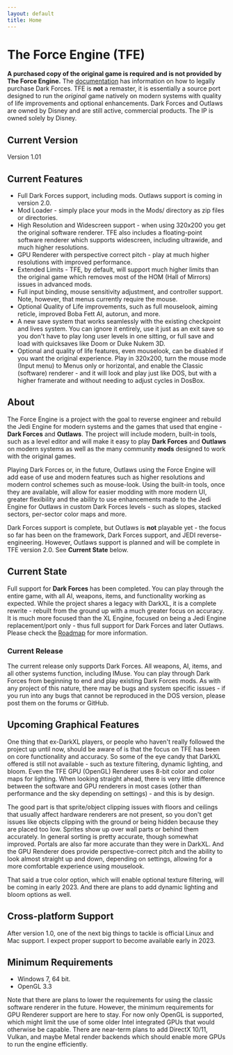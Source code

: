 ```yaml
---
layout: default
title: Home
---
```


# The Force Engine (TFE)
**A purchased copy of the original game is required and is not provided by The Force Engine.** The [documentation](https://theforceengine.github.io/Documentation.html) has information on how to legally purchase Dark Forces. TFE is **not** a remaster, it is essentially a source port designed to run the *original* game natively on modern systems with quality of life improvements and optional enhancements. Dark Forces and Outlaws are owned by Disney and are still active, commercial products. The IP is owned solely by Disney.

## Current Version
Version 1.01

## Current Features
* Full Dark Forces support, including mods. Outlaws support is coming in version 2.0.
* Mod Loader - simply place your mods in the Mods/ directory as zip files or directories.
* High Resolution and Widescreen support - when using 320x200 you get the original software renderer. TFE also includes a floating-point software renderer which supports widescreen, including ultrawide, and much higher resolutions.
* GPU Renderer with perspective correct pitch - play at much higher resolutions with improved performance.
* Extended Limits - TFE, by default, will support much higher limits than the original game which removes most of the HOM (Hall of Mirrors) issues in advanced mods.
* Full input binding, mouse sensitivity adjustment, and controller support. Note, however, that menus currently require the mouse.
* Optional Quality of Life improvements, such as full mouselook, aiming reticle, improved Boba Fett AI, autorun, and more.
* A new save system that works seamlessly with the existing checkpoint and lives system. You can ignore it entirely, use it just as an exit save so you don't have to play long user levels in one sitting, or full save and load with quicksaves like Doom or Duke Nukem 3D.
* Optional and quality of life features, even mouselook, can be disabled if you want the original experience. Play in 320x200, turn the mouse mode (Input menu) to Menus only or horizontal, and enable the Classic (software) renderer - and it will look and play just like DOS, but with a higher framerate and without needing to adjust cycles in DosBox.

## About
The Force Engine is a project with the goal to reverse engineer and rebuild the Jedi Engine for modern systems and the games that used that engine - **Dark Forces** and **Outlaws**. The project will include modern, built-in tools, such as a level editor and will make it easy to play **Dark Forces** and **Outlaws** on modern systems as well as the many community **mods** designed to work with the original games.

Playing Dark Forces or, in the future, Outlaws using the Force Engine will add ease of use and modern features such as higher resolutions and modern control schemes such as mouse-look. Using the built-in tools, once they are available, will allow for easier modding with more modern UI, greater flexibility and the ability to use enhancements made to the Jedi Engine for Outlaws in custom Dark Forces levels - such as slopes, stacked sectors, per-sector color maps and more.

Dark Forces support is complete, but Outlaws is **not** playable yet - the focus so far has been on the framework, Dark Forces support, and JEDI reverse-engineering. However, Outlaws support is planned and will be complete in TFE version 2.0. See **Current State** below.

## Current State
Full support for **Dark Forces** has been completed. You can play through the entire game, with all AI, weapons, items, and functionality working as expected. While the project shares a legacy with DarkXL, it is a complete rewrite - rebuilt from the ground up with a much greater focus on accuracy. It is much more focused than the XL Engine, focused on being a Jedi Engine replacement/port only - thus full support for Dark Forces and later Outlaws. Please check the [Roadmap](Roadmap.md) for more information.

### Current Release
The current release only supports Dark Forces. All weapons, AI, items, and all other systems function, including IMuse. You can play through Dark Forces from beginning to end and play existing Dark Forces mods. As with any project of this nature, there may be bugs and system specific issues - if you run into any bugs that cannot be reproduced in the DOS version, please post them on the forums or GitHub.

## Upcoming Graphical Features
One thing that ex-DarkXL players, or people who haven't really followed the project up until now, should be aware of is that the focus on TFE has been on core functionality and accuracy. So some of the eye candy that DarkXL offered is still not available - such as texture filtering, dynamic lighting, and bloom. Even the TFE GPU (OpenGL) Renderer uses 8-bit color and color maps for lighting. When looking straight ahead, there is very little difference between the software and GPU renderers in most cases (other than performance and the sky depending on settings) - and this is by design.

The good part is that sprite/object clipping issues with floors and ceilings that usually affect hardware renderers are not present, so you don't get issues like objects clipping with the ground or being hidden because they are placed too low. Sprites show up over wall parts or behind them accurately. In general sorting is pretty accurate, though somewhat improved. Portals are also far more accurate than they were in DarkXL. And the GPU Renderer does provide perspective-correct pitch and the ability to look almost straight up and down, depending on settings, allowing for a more comfortable experience using mouselook.

That said a true color option, which will enable optional texture filtering, will be coming in early 2023. And there are plans to add dynamic lighting and bloom options as well.

## Cross-platform Support
After version 1.0, one of the next big things to tackle is official Linux and Mac support. I expect proper support to become available early in 2023.

## Minimum Requirements
* Windows 7, 64 bit.
* OpenGL 3.3

Note that there are plans to lower the requirements for using the classic software renderer in the future. However, the minimum requirements for GPU Renderer support are here to stay. For now only OpenGL is supported, which might limit the use of some older Intel integrated GPUs that would otherwise be capable. There are near-term plans to add DirectX 10/11, Vulkan, and maybe Metal render backends which should enable more GPUs to run the engine efficiently.
